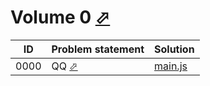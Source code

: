 # Volume 0 [⬀](https://judge.u-aizu.ac.jp/onlinejudge/finder.jsp?volumeNo=0)



| ID   | Problem statement                                                      | Solution                |
|------|------------------------------------------------------------------------|-------------------------|
| 0000 | QQ [⬀](https://judge.u-aizu.ac.jp/onlinejudge/description.jsp?id=0000) | [main.js](0000/main.js) |

